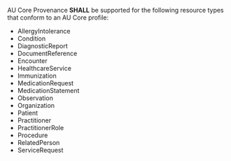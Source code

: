 
AU Core Provenance **SHALL** be supported for the following resource types that conform to an AU Core profile: 
<ul id="prov-white-list">
<li>AllergyIntolerance</li>
<li>Condition</li>
<li>DiagnosticReport</li>
<li>DocumentReference</li>
<li>Encounter</li>
<li>HealthcareService</li>
<li>Immunization</li>
<li>MedicationRequest</li>
<li>MedicationStatement</li>
<li>Observation</li>
<li>Organization</li>
<li>Patient</li>
<li>Practitioner</li>
<li>PractitionerRole</li>
<li>Procedure</li>
<li>RelatedPerson</li>
<li>ServiceRequest</li>
</ul>